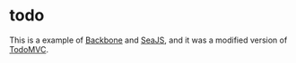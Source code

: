 todo
====

This is a example of [Backbone](http://backbonejs.org/) and [SeaJS](http://seajs.org/), and it was a modified version of [TodoMVC](http://todomvc.com/).
